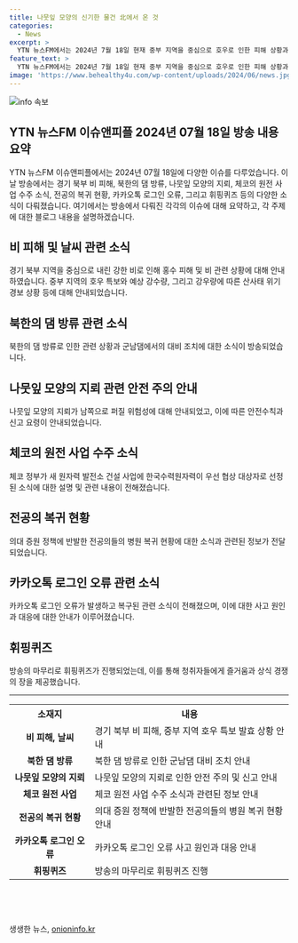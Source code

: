 ```yaml
---
title: 나뭇잎 모양의 신기한 물건 北에서 온 것
categories:
  - News
excerpt: >
  YTN 뉴스FM에서는 2024년 7월 18일 현재 중부 지역을 중심으로 호우로 인한 피해 상황과 북한의 댐 방류로 인한 우려 등 다양한 소식을 전달하고 있습니다. 또한, 체코 정부가 한국수력원자력을 신규 원전 사업의 우선 협상 대상자로 선정하면서 한국의 원전 기술력이 인정받고 있는 상황을 전하고 있습니다. 추가로, 카카오톡 로그인 오류와 의대 증원으로 인한 전공의들의 상황에 대한 소식도 다뤄지고 있습니다. 요약: YTN 뉴스FM은 현재 중부 지역에 호우로 인한 피해와 북한의 댐 방류로 인한 우려, 체코에서의 한국수력원자력 우선 협상 대상자로 선정된 소식 등을 다루고 있습니다. 카카오톡 로그인 오류와 의대 증원으로 인한 전공의 상황도 소개되고 있습니다.
feature_text: >
  YTN 뉴스FM에서는 2024년 7월 18일 현재 중부 지역을 중심으로 호우로 인한 피해 상황과 북한의 댐 방류로 인한 우려 등 다양한 소식을 전달하고 있습니다. 또한, 체코 정부가 한국수력원자력을 신규 원전 사업의 우선 협상 대상자로 선정하면서 한국의 원전 기술력이 인정받고 있는 상황을 전하고 있습니다. 추가로, 카카오톡 로그인 오류와 의대 증원으로 인한 전공의들의 상황에 대한 소식도 다뤄지고 있습니다. 요약: YTN 뉴스FM은 현재 중부 지역에 호우로 인한 피해와 북한의 댐 방류로 인한 우려, 체코에서의 한국수력원자력 우선 협상 대상자로 선정된 소식 등을 다루고 있습니다. 카카오톡 로그인 오류와 의대 증원으로 인한 전공의 상황도 소개되고 있습니다.
image: 'https://www.behealthy4u.com/wp-content/uploads/2024/06/news.jpg'
---
```


<p><img src="https://www.behealthy4u.com/wp-content/uploads/2024/06/news.jpg" alt="info 속보" /></p>

<h2>YTN 뉴스FM 이슈앤피플 2024년 07월 18일 방송 내용 요약</h2>

<p data-ke-size="size16">YTN 뉴스FM 이슈앤피플에서는 2024년 07월 18일에 다양한 이슈를 다루었습니다. 이날 방송에서는 경기 북부 비 피해, 북한의 댐 방류, 나뭇잎 모양의 지뢰, 체코의 원전 사업 수주 소식, 전공의 복귀 현황, 카카오톡 로그인 오류, 그리고 휘핑퀴즈 등의 다양한 소식이 다뤄졌습니다. 여기에서는 방송에서 다뤄진 각각의 이슈에 대해 요약하고, 각 주제에 대한 블로그 내용을 설명하겠습니다.</p>

<h2 data-ke-size="size26">비 피해 및 날씨 관련 소식</h2>

<p data-ke-size="size16">경기 북부 지역을 중심으로 내린 강한 비로 인해 홍수 피해 및 비 관련 상황에 대해 안내하였습니다. 중부 지역의 호우 특보와 예상 강수량, 그리고 강우량에 따른 산사태 위기 경보 상황 등에 대해 안내되었습니다.</p>

<h2 data-ke-size="size26">북한의 댐 방류 관련 소식</h2>

<p data-ke-size="size16">북한의 댐 방류로 인한 관련 상황과 군남댐에서의 대비 조치에 대한 소식이 방송되었습니다.</p>

<h2 data-ke-size="size26">나뭇잎 모양의 지뢰 관련 안전 주의 안내</h2>

<p data-ke-size="size16">나뭇잎 모양의 지뢰가 남쪽으로 퍼질 위험성에 대해 안내되었고, 이에 따른 안전수칙과 신고 요령이 안내되었습니다.</p>

<h2 data-ke-size="size26">체코의 원전 사업 수주 소식</h2>

<p data-ke-size="size16">체코 정부가 새 원자력 발전소 건설 사업에 한국수력원자력이 우선 협상 대상자로 선정된 소식에 대한 설명 및 관련 내용이 전해졌습니다.</p>

<h2 data-ke-size="size26">전공의 복귀 현황</h2>

<p data-ke-size="size16">의대 증원 정책에 반발한 전공의들의 병원 복귀 현황에 대한 소식과 관련된 정보가 전달되었습니다.</p>

<h2 data-ke-size="size26">카카오톡 로그인 오류 관련 소식</h2>

<p data-ke-size="size16">카카오톡 로그인 오류가 발생하고 복구된 관련 소식이 전해졌으며, 이에 대한 사고 원인과 대응에 대한 안내가 이루어졌습니다.</p>

<h2 data-ke-size="size26">휘핑퀴즈</h2>

<p data-ke-size="size16">방송의 마무리로 휘핑퀴즈가 진행되었는데, 이를 통해 청취자들에게 즐거움과 상식 경쟁의 장을 제공했습니다.</p>

<hr>

<table>
    <tr>
        <th>소재지</th>
        <th>내용</th>
    </tr>
    <tr>
        <td style="text-align: center; height: 17px;"><b>비 피해, 날씨</b></td>
        <td>경기 북부 비 피해, 중부 지역 호우 특보 발효 상황 안내</td>
    </tr>
    <tr>
        <td style="text-align: center; height: 17px;"><b>북한 댐 방류</b></td>
        <td>북한 댐 방류로 인한 군남댐 대비 조치 안내</td>
    </tr>
    <tr>
        <td style="text-align: center; height: 17px;"><b>나뭇잎 모양의 지뢰</b></td>
        <td>나뭇잎 모양의 지뢰로 인한 안전 주의 및 신고 안내</td>
    </tr>
    <tr>
        <td style="text-align: center; height: 17px;"><b>체코 원전 사업</b></td>
        <td>체코 원전 사업 수주 소식과 관련된 정보 안내</td>
    </tr>
    <tr>
        <td style="text-align: center; height: 17px;"><b>전공의 복귀 현황</b></td>
        <td>의대 증원 정책에 반발한 전공의들의 병원 복귀 현황 안내</td>
    </tr>
    <tr>
        <td style="text-align: center; height: 17px;"><b>카카오톡 로그인 오류</b></td>
        <td>카카오톡 로그인 오류 사고 원인과 대응 안내</td>
    </tr>
    <tr>
        <td style="text-align: center; height: 17px;"><b>휘핑퀴즈</b></td>
        <td>방송의 마무리로 휘핑퀴즈 진행</td>
    </tr>
</table>

<p data-ke-size="size16">&nbsp;</p>

<p data-ke-size="size16">&nbsp;</p>
생생한 뉴스, <a href="https://onioninfo.kr" rel="dofollow">onioninfo.kr</a>


